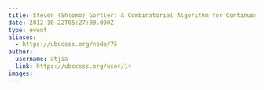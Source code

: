 ```yaml
---
title: Steven (Shlomo) Gortler: A Combinatorial Algorithm for Continuous Variational Problems 
date: 2012-10-22T05:27:00.000Z
type: event
aliases:
  - https://ubccsss.org/node/75
author:
  username: atjia
  link: https://ubccsss.org/user/14
images:
---
```


